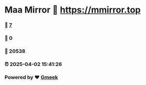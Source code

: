 # Maa Mirror :link: https://mmirror.top 
### :page_facing_up: [7](https://mmirror.top/tag.html) 
### :speech_balloon: 0 
### :hibiscus: 20538 
### :alarm_clock: 2025-04-02 15:41:26 
### Powered by :heart: [Gmeek](https://github.com/Meekdai/Gmeek)
